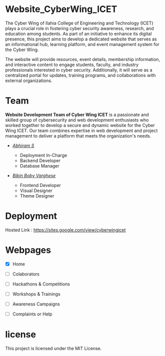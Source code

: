 # Website_CyberWing_ICET
The Cyber Wing of Ilahia College of Engineering and Technology (ICET) plays a crucial role in fostering cyber security awareness, research, and education among students. As part of an initiative to enhance its digital presence, this project aims to develop a dedicated website that serves as an informational hub, learning platform, and event management system for the Cyber Wing.

The website will provide resources, event details, membership information, and interactive content to engage students, faculty, and industry professionals interested in cyber security. Additionally, it will serve as a centralized portal for updates, training programs, and collaborations with external organizations.

# Team 
**Website Development Team of Cyber Wing ICET** is a passionate and skilled group of cybersecurity and web development enthusiasts who worked together to develop a secure and dynamic website for the Cyber Wing ICET. Our team combines expertise in web development and project management to deliver a platform that meets the organization's needs.

- _[Abhiram S](https://github.com/Abhiram-ARS)_
  - Deployment In-Charge
  - Backend Developer
  - Database Manager

- _[Bibin Boby Varghese](https://github.com/bibinbobyvarghese)_
  - Frontend Developer
  - Visual Designer
  - Theme Designer

# Deployment
Hosted Link : https://sites.google.com/view/cyberwingicet

# Webpages
- [x] Home
- [ ] Colaborators
- [ ] Hackathons & Competitions
- [ ] Workshops & Trainings
- [ ] Awareness Campaigns
- [ ] Complaints or Help


# license
This project is licensed under the MIT License.
